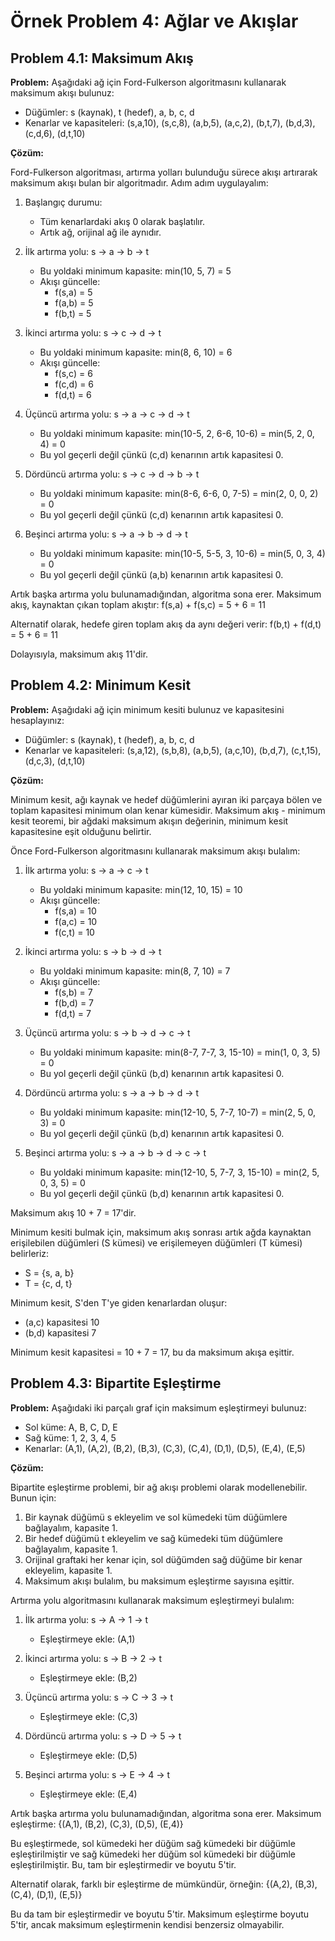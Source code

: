 # Örnek Problem 4: Ağlar ve Akışlar

## Problem 4.1: Maksimum Akış

**Problem:** Aşağıdaki ağ için Ford-Fulkerson algoritmasını kullanarak maksimum akışı bulunuz:

- Düğümler: s (kaynak), t (hedef), a, b, c, d
- Kenarlar ve kapasiteleri: (s,a,10), (s,c,8), (a,b,5), (a,c,2), (b,t,7), (b,d,3), (c,d,6), (d,t,10)

**Çözüm:**

Ford-Fulkerson algoritması, artırma yolları bulunduğu sürece akışı artırarak maksimum akışı bulan bir algoritmadır. Adım adım uygulayalım:

1. Başlangıç durumu:
   - Tüm kenarlardaki akış 0 olarak başlatılır.
   - Artık ağ, orijinal ağ ile aynıdır.

2. İlk artırma yolu: s → a → b → t
   - Bu yoldaki minimum kapasite: min(10, 5, 7) = 5
   - Akışı güncelle:
     - f(s,a) = 5
     - f(a,b) = 5
     - f(b,t) = 5

3. İkinci artırma yolu: s → c → d → t
   - Bu yoldaki minimum kapasite: min(8, 6, 10) = 6
   - Akışı güncelle:
     - f(s,c) = 6
     - f(c,d) = 6
     - f(d,t) = 6

4. Üçüncü artırma yolu: s → a → c → d → t
   - Bu yoldaki minimum kapasite: min(10-5, 2, 6-6, 10-6) = min(5, 2, 0, 4) = 0
   - Bu yol geçerli değil çünkü (c,d) kenarının artık kapasitesi 0.

5. Dördüncü artırma yolu: s → c → d → b → t
   - Bu yoldaki minimum kapasite: min(8-6, 6-6, 0, 7-5) = min(2, 0, 0, 2) = 0
   - Bu yol geçerli değil çünkü (c,d) kenarının artık kapasitesi 0.

6. Beşinci artırma yolu: s → a → b → d → t
   - Bu yoldaki minimum kapasite: min(10-5, 5-5, 3, 10-6) = min(5, 0, 3, 4) = 0
   - Bu yol geçerli değil çünkü (a,b) kenarının artık kapasitesi 0.

Artık başka artırma yolu bulunamadığından, algoritma sona erer. Maksimum akış, kaynaktan çıkan toplam akıştır:
f(s,a) + f(s,c) = 5 + 6 = 11

Alternatif olarak, hedefe giren toplam akış da aynı değeri verir:
f(b,t) + f(d,t) = 5 + 6 = 11

Dolayısıyla, maksimum akış 11'dir.

## Problem 4.2: Minimum Kesit

**Problem:** Aşağıdaki ağ için minimum kesiti bulunuz ve kapasitesini hesaplayınız:

- Düğümler: s (kaynak), t (hedef), a, b, c, d
- Kenarlar ve kapasiteleri: (s,a,12), (s,b,8), (a,b,5), (a,c,10), (b,d,7), (c,t,15), (d,c,3), (d,t,10)

**Çözüm:**

Minimum kesit, ağı kaynak ve hedef düğümlerini ayıran iki parçaya bölen ve toplam kapasitesi minimum olan kenar kümesidir. Maksimum akış - minimum kesit teoremi, bir ağdaki maksimum akışın değerinin, minimum kesit kapasitesine eşit olduğunu belirtir.

Önce Ford-Fulkerson algoritmasını kullanarak maksimum akışı bulalım:

1. İlk artırma yolu: s → a → c → t
   - Bu yoldaki minimum kapasite: min(12, 10, 15) = 10
   - Akışı güncelle:
     - f(s,a) = 10
     - f(a,c) = 10
     - f(c,t) = 10

2. İkinci artırma yolu: s → b → d → t
   - Bu yoldaki minimum kapasite: min(8, 7, 10) = 7
   - Akışı güncelle:
     - f(s,b) = 7
     - f(b,d) = 7
     - f(d,t) = 7

3. Üçüncü artırma yolu: s → b → d → c → t
   - Bu yoldaki minimum kapasite: min(8-7, 7-7, 3, 15-10) = min(1, 0, 3, 5) = 0
   - Bu yol geçerli değil çünkü (b,d) kenarının artık kapasitesi 0.

4. Dördüncü artırma yolu: s → a → b → d → t
   - Bu yoldaki minimum kapasite: min(12-10, 5, 7-7, 10-7) = min(2, 5, 0, 3) = 0
   - Bu yol geçerli değil çünkü (b,d) kenarının artık kapasitesi 0.

5. Beşinci artırma yolu: s → a → b → d → c → t
   - Bu yoldaki minimum kapasite: min(12-10, 5, 7-7, 3, 15-10) = min(2, 5, 0, 3, 5) = 0
   - Bu yol geçerli değil çünkü (b,d) kenarının artık kapasitesi 0.

Maksimum akış 10 + 7 = 17'dir.

Minimum kesiti bulmak için, maksimum akış sonrası artık ağda kaynaktan erişilebilen düğümleri (S kümesi) ve erişilemeyen düğümleri (T kümesi) belirleriz:
- S = {s, a, b}
- T = {c, d, t}

Minimum kesit, S'den T'ye giden kenarlardan oluşur:
- (a,c) kapasitesi 10
- (b,d) kapasitesi 7

Minimum kesit kapasitesi = 10 + 7 = 17, bu da maksimum akışa eşittir.

## Problem 4.3: Bipartite Eşleştirme

**Problem:** Aşağıdaki iki parçalı graf için maksimum eşleştirmeyi bulunuz:

- Sol küme: A, B, C, D, E
- Sağ küme: 1, 2, 3, 4, 5
- Kenarlar: (A,1), (A,2), (B,2), (B,3), (C,3), (C,4), (D,1), (D,5), (E,4), (E,5)

**Çözüm:**

Bipartite eşleştirme problemi, bir ağ akışı problemi olarak modellenebilir. Bunun için:
1. Bir kaynak düğümü s ekleyelim ve sol kümedeki tüm düğümlere bağlayalım, kapasite 1.
2. Bir hedef düğümü t ekleyelim ve sağ kümedeki tüm düğümlere bağlayalım, kapasite 1.
3. Orijinal graftaki her kenar için, sol düğümden sağ düğüme bir kenar ekleyelim, kapasite 1.
4. Maksimum akışı bulalım, bu maksimum eşleştirme sayısına eşittir.

Artırma yolu algoritmasını kullanarak maksimum eşleştirmeyi bulalım:

1. İlk artırma yolu: s → A → 1 → t
   - Eşleştirmeye ekle: (A,1)

2. İkinci artırma yolu: s → B → 2 → t
   - Eşleştirmeye ekle: (B,2)

3. Üçüncü artırma yolu: s → C → 3 → t
   - Eşleştirmeye ekle: (C,3)

4. Dördüncü artırma yolu: s → D → 5 → t
   - Eşleştirmeye ekle: (D,5)

5. Beşinci artırma yolu: s → E → 4 → t
   - Eşleştirmeye ekle: (E,4)

Artık başka artırma yolu bulunamadığından, algoritma sona erer. Maksimum eşleştirme:
{(A,1), (B,2), (C,3), (D,5), (E,4)}

Bu eşleştirmede, sol kümedeki her düğüm sağ kümedeki bir düğümle eşleştirilmiştir ve sağ kümedeki her düğüm sol kümedeki bir düğümle eşleştirilmiştir. Bu, tam bir eşleştirmedir ve boyutu 5'tir.

Alternatif olarak, farklı bir eşleştirme de mümkündür, örneğin:
{(A,2), (B,3), (C,4), (D,1), (E,5)}

Bu da tam bir eşleştirmedir ve boyutu 5'tir. Maksimum eşleştirme boyutu 5'tir, ancak maksimum eşleştirmenin kendisi benzersiz olmayabilir.
